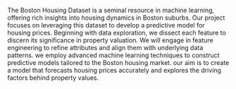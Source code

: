 The Boston Housing Dataset is a seminal resource in machine learning, offering rich insights into housing dynamics in Boston suburbs.
Our project focuses on leveraging this dataset to develop a predictive model for housing prices. 
Beginning with data exploration, we dissect each feature to discern its significance in property valuation.
We will engage in feature engineering to refine attributes and align them with underlying data patterns.
we employ advanced machine learning techniques to construct predictive models tailored to the Boston housing market.
our aim is to create a model that forecasts housing prices accurately and explores the driving factors behind property values.
